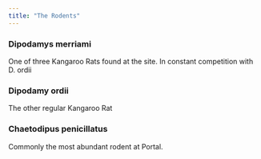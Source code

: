 ```yaml
---
title: "The Rodents"
---
```




### Dipodamys merriami
One of three Kangaroo Rats found at the site. In constant competition with D. ordii

### Dipodamy ordii
The other regular Kangaroo Rat

### Chaetodipus penicillatus
Commonly the most abundant rodent at Portal. 
